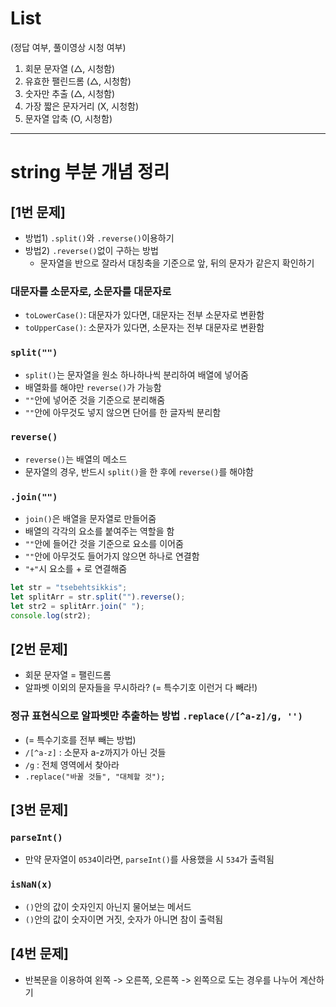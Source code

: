# List
(정답 여부, 풀이영상 시청 여부)
1. 회문 문자열 (△, 시청함)
2. 유효한 팰린드롬 (△, 시청함)
3. 숫자만 추출 (△, 시청함)
4. 가장 짧은 문자거리 (X, 시청함)
5. 문자열 압축 (O, 시청함)


---
# string 부분 개념 정리
## [1번 문제]
- 방법1) `.split()`와 `.reverse()`이용하기
- 방법2) `.reverse()`없이 구하는 방법
  - 문자열을 반으로 잘라서 대칭축을 기준으로 앞, 뒤의 문자가 같은지 확인하기

### 대문자를 소문자로, 소문자를 대문자로
- `toLowerCase()`: 대문자가 있다면, 대문자는 전부 소문자로 변환함
- `toUpperCase()`: 소문자가 있다면, 소문자는 전부 대문자로 변환함

### `split("")`
- `split()`는 문자열을 원소 하나하나씩 분리하여 배열에 넣어줌
- 배열화를 해야만 `reverse()`가 가능함
- `""`안에 넣어준 것을 기준으로 분리해줌
- `""`안에 아무것도 넣지 않으면 단어를 한 글자씩 분리함

### `reverse()`
- `reverse()`는 배열의 메소드
- 문자열의 경우, 반드시 `split()`을 한 후에 `reverse()`를 해야함

### `.join("")`
- `join()`은 배열을 문자열로 만들어줌
- 배열의 각각의 요소를 붙여주는 역할을 함
- `""`안에 들어간 것을 기준으로 요소를 이어줌
- `""`안에 아무것도 들어가지 않으면 하나로 연결함
- `"+"`시 요소를 + 로 연결해줌

```js
let str = "tsebehtsikkis";
let splitArr = str.split("").reverse();
let str2 = splitArr.join(" ");
console.log(str2);
```

## [2번 문제]
- 회문 문자열 = 팰린드롬
- 알파벳 이외의 문자들을 무시하라? (= 특수기호 이런거 다 빼라!)

### 정규 표현식으로 알파벳만 추출하는 방법 `.replace(/[^a-z]/g, '')`
- (= 특수기호를 전부 빼는 방법)
- `/[^a-z]` : 소문자 a-z까지가 아닌 것들
- `/g` : 전체 영역에서 찾아라 
- `.replace("바꿀 것들", "대체할 것");`

## [3번 문제]
### `parseInt()`
- 만약 문자열이 `0534`이라면, `parseInt()`를 사용했을 시 `534`가 출력됨

### `isNaN(x)`
- `()`안의 값이 숫자인지 아닌지 물어보는 메서드
- `()`안의 값이 숫자이면 거짓, 숫자가 아니면 참이 출력됨
  
## [4번 문제]
- 반복문을 이용하여 왼쪽 -> 오른쪽, 오른쪽 -> 왼쪽으로 도는 경우를 나누어 계산하기

